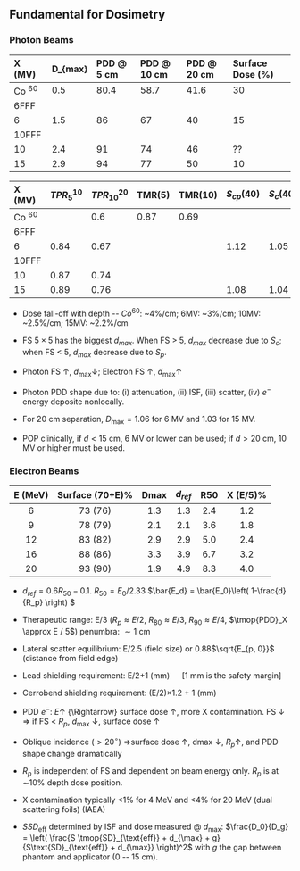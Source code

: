 ## Fundamental for Dosimetry

### Photon Beams

| X (MV) | D_{max} | PDD @ 5 cm | PDD @ 10 cm | PDD @ 20 cm | Surface Dose (%) |
| :---   | :---    | :---       | :---        | :---        | :---             |
| Co $^{60}$ | 0.5  | 80.4       | 58.7        | 41.6        | 30               |
| 6FFF   |  |  |  |  |
| 6      | 1.5     | 86         | 67          | 40          | 15               |
| 10FFF  |  |  |  |  |
| 10     | 2.4     | 91         | 74          | 46          | ??               |
| 15     | 2.9     | 94         | 77          | 50          | 10               |

| X (MV) | $TPR_5^{10}$|$TPR_{10}^{20}$| TMR(5) | TMR(10) | $S_{cp} (40)$ | $S_c (40)$ | $S_{cp} (3)$ | $S_c (3) $ |
| :---   | :---        | :---          | :---   | :---    | :--- | :--- | :--- | :--- |
| Co $^{60}$ |         | 0.6           | 0.87   |  0.69   | | | | |
| 6FFF   |             |               |        |         | | | | |
| 6      | 0.84        | 0.67          |        |         | 1.12                       | 1.05 | 0.9 | 0.95 |
| 10FFF  |             |               |        |         | | | | |
| 10     | 0.87        | 0.74          |        |         | | | | |
| 15     | 0.89        | 0.76          |        |         | 1.08                       | 1.04 | 0.9 | 0.95 |

- Dose fall-off with depth -- $Co^{60}$: ~4\%/cm;  6MV: ~3\%/cm;  10MV: ~2.5\%/cm;  15MV: ~2.2\%/cm

- FS $5\times 5$ has the biggest $d_{max}$. When FS > 5, $d_{max}$ decrease due to $S_c$; when FS < 5, $d_{max}$ decrease due to $S_p$.

- Photon FS $\uparrow$, $d_{\max} \downarrow$; Electron FS $\uparrow$, $d_{\max}\uparrow$

- Photon PDD shape due to: (i) attenuation, (ii) ISF, (iii) scatter, (iv) $e^-$ energy deposite nonlocally.

- For 20 cm separation, $D_{\max} = 1.06$ for 6 MV and 1.03 for 15 MV.

- POP clinically, if $d < 15$ cm, 6 MV or lower can be used; if $d > 20$ cm, 10 MV or higher must be used.

### Electron Beams

| E (MeV) | Surface (70+E)\% | Dmax | $d_{ref}$ | R50  | X (E/5)\% |
| :---:   | :---:            | :---:| :---:| :---:| :---:     |
| 6       | 73 (76)          | 1.3  | 1.3  | 2.4  | 1.2       |
| 9       | 78 (79)          | 2.1  | 2.1  | 3.6  | 1.8       |
| 12      | 83 (82)          | 2.9  | 2.9  | 5.0  | 2.4       |
| 16      | 88 (86)          | 3.3  | 3.9  | 6.7  | 3.2       |
| 20      | 93 (90)          | 1.9  | 4.9  | 8.3  | 4.0       |

- $d_{ref} = 0.6 R_{50} - 0.1$.    $R_{50} = E_0/2.33$       $\bar{E_d} = \bar{E_0}\left( 1-\frac{d}{R_p} \right) $

- Therapeutic range: E/3 ($R_p \approx E / 2$, $R_{80} \approx E / 3$, $R_{90} \approx E / 4$, $\tmop{PDD}_X \approx E / 5$) penumbra: $\sim 1$ cm

- Lateral scatter equilibrium: E/2.5 (field size) or 0.88$\sqrt{E_{p, 0}}$ (distance from field edge)

- Lead shielding requirement: E/2+1 (mm) &emsp; [1 mm is the safety margin]

- Cerrobend shielding requirement: (E/2)$\times$1.2 + 1 (mm)

- PDD $e^-$: $E \uparrow$ {\Rightarrow} surface dose $\uparrow$, more X contamination. FS $\downarrow$ $\Rightarrow$ if FS < $R_p$, $d_{\max}$ $\downarrow$, surface dose $\uparrow$

- Oblique incidence ($> 20^{\circ}$) $\Longrightarrow$surface dose $\uparrow$, dmax $\downarrow$, $R_p \uparrow$, and PDD shape change dramatically

- $R_p$ is independent of FS and dependent on beam energy only. $R_p$ is at $\sim$10\% depth dose position.

- X contamination typically <1\% for 4 MeV and <4\% for 20 MeV (dual scattering foils) (IAEA)

- $SSD_{\text{eff}}$ determined by ISF and dose measured @ $d_{\max}$: $\frac{D_0}{D_g} = \left( \frac{S \tmop{SD}_{\text{eff}} + d_{\max} + g}{S\text{SD}_{\text{eff}} + d_{\max}} \right)^2$ with $g$ the gap between phantom and applicator (0 -- 15 cm).

